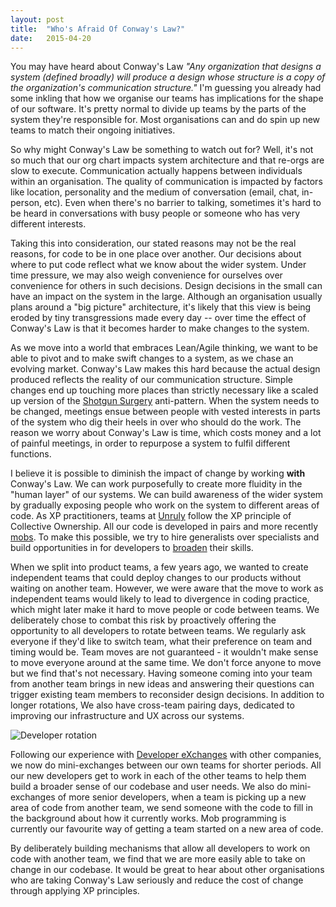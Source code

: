 ```yaml
---
layout: post
title:  "Who's Afraid Of Conway's Law?"
date:   2015-04-20 
---
```


You may have heard about Conway's Law *"Any organization that designs a system (defined broadly) will produce a design whose structure is a copy of the organization's communication structure."* I'm guessing you already had some inkling that how we organise our teams has implications for the shape of our software. It's pretty normal to divide up teams by the parts of the system they're responsible for. Most organisations can and do spin up new teams to match their ongoing initiatives. 

So why might Conway's Law be something to watch out for? Well, it's not so much that our org chart impacts system architecture and that re-orgs are slow to execute. Communication actually happens between individuals within an organisation. The quality of communication is impacted by factors like location, personality and the medium of conversation (email, chat, in-person, etc). Even when there's no barrier to talking, sometimes it's hard to be heard in conversations with busy people or someone who has very different interests.

Taking this into consideration, our stated reasons may not be the real reasons, for code to be in one place over another. Our decisions about where to put code reflect what we know about the wider system. Under time pressure, we may also weigh convenience for ourselves over convenience for others in such decisions. Design decisions in the small can have an impact on the system in the large. Although an organisation usually plans around a "big picture" architecture, it's likely that this view is being eroded by tiny transgressions made every day -- over time the effect of Conway's Law is that it becomes harder to make changes to the system. 

As we move into a world that embraces Lean/Agile thinking, we want to be able to pivot and to make swift changes to a system, as we chase an evolving market. Conway's Law makes this hard because the actual design produced reflects the reality of our communication structure. Simple changes end up touching more places than strictly necessary like a scaled up version of the [Shotgun Surgery](http://en.wikipedia.org/wiki/Shotgun_surgery) anti-pattern. When the system needs to be changed, meetings ensue between people with vested interests in parts of the system who dig their heels in over who should do the work. The reason we worry about Conway's Law is time, which costs money and a lot of painful meetings, in order to repurpose a system to fulfil different functions.

I believe it is possible to diminish the impact of change by working **with** Conway's Law. We can work purposefully to create more fluidity in the "human layer" of our systems. We can build awareness of the wider system by gradually exposing people who work on the system to different areas of code. As XP practitioners, teams at [Unruly](http://tech.unruly.co/) follow the XP principle of Collective Ownership. All our code is developed in pairs and more recently [mobs](http://rachelcdavies.github.io/2015/04/15/mob-programming.html). To make this possible, we try to hire generalists over specialists and build opportunities in for developers to [broaden](http://rachelcdavies.github.io/2014/07/17/broadening-developer-horizons.html) their skills.

When we split into product teams, a few years ago, we wanted to create independent teams that could deploy changes to our products without waiting on another team. However, we were aware that the move to work as independent teams would likely to lead to divergence in coding practice, which might later make it hard to move people or code between teams. We deliberately chose to combat this risk by proactively offering the opportunity to all developers to rotate between teams. We regularly ask everyone if they'd like to switch team, what their preference on team and timing would be. Team moves are not guaranteed - it wouldn't make sense to move everyone around at the same time. We don't force anyone to move but we find that's not necessary. Having someone coming into your team from another team brings in new ideas and answering their questions can trigger existing team members to reconsider design decisions. In addition to longer rotations, We also have cross-team pairing days, dedicated to improving our infrastructure and UX across our systems.

![Developer rotation](http://rachelcdavies.github.io/images/roundabout.jpg)

Following our experience with [Developer eXchanges](http://rachelcdavies.github.io/2014/05/12/developer-exchange.html) with other companies, we now do mini-exchanges between our own teams for shorter periods. All our new developers get to work in each of the other teams to help them build a broader sense of our codebase and user needs. We also do mini-exchanges of more senior developers, when a team is picking up a new area of code from another team, we send someone with the code to fill in the background about how it currently works. Mob programming is currently our favourite way of getting a team started on a new area of code. 

By deliberately building mechanisms that allow all developers to work on code with another team, we find that we are more easily able to take on change in our codebase. It would be great to hear about other organisations who are taking Conway's Law seriously and reduce the cost of change through applying XP principles.